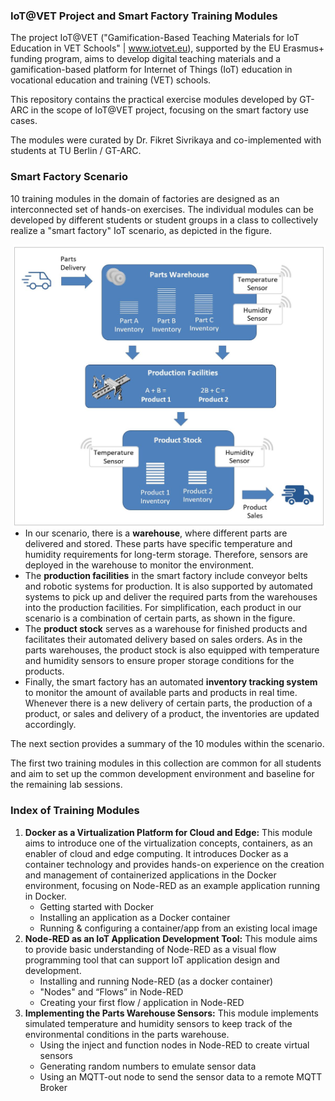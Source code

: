 ### IoT@VET Project and Smart Factory Training Modules

The project IoT@VET ("Gamification-Based Teaching Materials for IoT Education in VET Schools" | www.iotvet.eu), supported by the EU Erasmus+ funding program, aims to develop digital teaching materials and a gamification-based platform for Internet of Things (IoT) education in vocational education and training (VET) schools.

This repository contains the practical exercise modules developed by GT-ARC in the scope of IoT@VET project, focusing on the smart factory use cases.

The modules were curated by Dr. Fikret Sivrikaya and co-implemented with students at TU Berlin / GT-ARC.

### Smart Factory Scenario

10 training modules in the domain of factories are designed as an interconnected set of hands-on exercises. The individual modules can be developed by different students or student groups in a class to collectively realize a "smart factory" IoT scenario, as depicted in the figure.

<img align="right" src="figures/smart_factory_scenario.jpg" width="500">

- In our scenario, there is a **warehouse**, where different parts are delivered and stored. These parts have specific temperature and humidity requirements for long-term storage. Therefore, sensors are deployed in the warehouse to monitor the environment.
- The **production facilities** in the smart factory include conveyor belts and robotic systems for production. It is also supported by automated systems to pick up and deliver the required parts from the warehouses into the production facilities. For simplification, each product in our scenario is a combination of certain parts, as shown in the figure.
- The **product stock** serves as a warehouse for finished products and facilitates their automated delivery based on sales orders. As in the parts warehouses, the product stock is also equipped with temperature and humidity sensors to ensure proper storage conditions for the products.
- Finally, the smart factory has an automated **inventory tracking system** to monitor the amount of available parts and products in real time. Whenever there is a new delivery of certain parts, the production of a product, or sales and delivery of a product, the inventories are updated accordingly.

The next section provides a summary of the 10 modules within the scenario. 

The first two training modules in this collection are common for all students and aim to set up the common development environment and baseline for the remaining lab sessions.

### Index of Training Modules

1. **Docker as a Virtualization Platform for Cloud and Edge:** This module aims to introduce one of the virtualization concepts, containers, as an enabler of cloud and edge computing. It introduces Docker as a container technology and provides hands-on experience on the creation and management of containerized applications in the Docker environment, focusing on Node-RED as an example application running in Docker. 
    - Getting started with Docker
    - Installing an application as a Docker container 
    - Running & configuring a container/app from an existing local image
2. **Node-RED as an IoT Application Development Tool:** This module aims to provide basic understanding of Node-RED as a visual flow programming tool that can support IoT application design and development.
    - Installing and running Node-RED (as a docker container)
    - "Nodes" and “Flows” in Node-RED
    - Creating your first flow / application in Node-RED
3. **Implementing the Parts Warehouse Sensors:** This module implements simulated temperature and humidity sensors to keep track of the environmental conditions in the parts warehouse.
    - Using the inject and function nodes in Node-RED to create virtual sensors
    - Generating random numbers to emulate sensor data
    - Using an MQTT-out node to send the sensor data to a remote MQTT Broker
